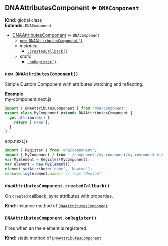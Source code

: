 <a name="DNAAttributesComponent"></a>
## DNAAttributesComponent ⇐ <code>DNAComponent</code>
**Kind**: global class  
**Extends:** <code>DNAComponent</code>  

* [DNAAttributesComponent](#DNAAttributesComponent) ⇐ <code>DNAComponent</code>
    * [`new DNAAttributesComponent()`](#new_DNAAttributesComponent_new)
    * _instance_
        * [`.createdCallback()`](#DNAAttributesComponent+createdCallback)
    * _static_
        * [`.onRegister()`](#DNAAttributesComponent.onRegister)

<a name="new_DNAAttributesComponent_new"></a>
### `new DNAAttributesComponent()`
Simple Custom Component with attributes watching and reflecting.

**Example**  
my-component.next.js
```js
import { DNAAttributesComponent } from 'dna/component';
export class MyComponent extends DNAAttributesComponent {
  get attributes() {
    return ['name'];
  }
}
```
app.next.js
```js
import { Register } from 'dna/component';
import { MyComponent } from './components/my-component/my-component.next.js';
var MyElement = Register(MyComponent);
var element = new MyElement();
element.setAttribute('name', 'Newton');
console.log(element.name); // logs "Newton"
```
<a name="DNAAttributesComponent+createdCallback"></a>
### `dnaAttributesComponent.createdCallback()`
On `created` callback, sync attributes with properties.

**Kind**: instance method of <code>[DNAAttributesComponent](#DNAAttributesComponent)</code>  
<a name="DNAAttributesComponent.onRegister"></a>
### `DNAAttributesComponent.onRegister()`
Fires when an the element is registered.

**Kind**: static method of <code>[DNAAttributesComponent](#DNAAttributesComponent)</code>  
